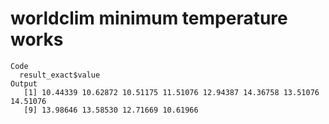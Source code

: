 # worldclim minimum temperature works

    Code
      result_exact$value
    Output
       [1] 10.44339 10.62872 10.51175 11.51076 12.94387 14.36758 13.51076 14.51076
       [9] 13.98646 13.58530 12.71669 10.61966

